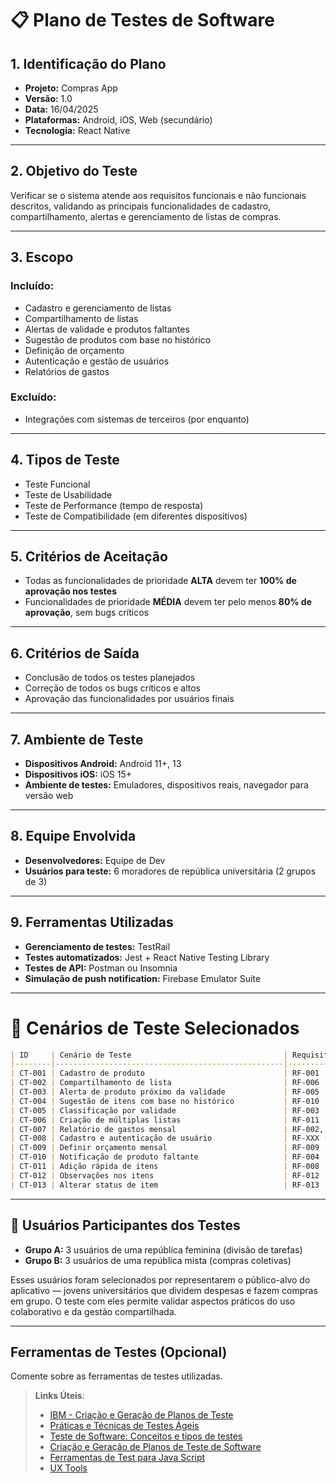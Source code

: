 # 📋 Plano de Testes de Software

## 1. Identificação do Plano
- **Projeto:** Compras App  
- **Versão:** 1.0  
- **Data:** 16/04/2025  
- **Plataformas:** Android, iOS, Web (secundário)  
- **Tecnologia:** React Native  

---

## 2. Objetivo do Teste
Verificar se o sistema atende aos requisitos funcionais e não funcionais descritos, validando as principais funcionalidades de cadastro, compartilhamento, alertas e gerenciamento de listas de compras.

---

## 3. Escopo

### Incluído:
- Cadastro e gerenciamento de listas  
- Compartilhamento de listas  
- Alertas de validade e produtos faltantes  
- Sugestão de produtos com base no histórico  
- Definição de orçamento  
- Autenticação e gestão de usuários  
- Relatórios de gastos

### Excluído:
- Integrações com sistemas de terceiros (por enquanto)  

---

## 4. Tipos de Teste
- Teste Funcional  
- Teste de Usabilidade  
- Teste de Performance (tempo de resposta)  
- Teste de Compatibilidade (em diferentes dispositivos)  

---

## 5. Critérios de Aceitação
- Todas as funcionalidades de prioridade **ALTA** devem ter **100% de aprovação nos testes**  
- Funcionalidades de prioridade **MÉDIA** devem ter pelo menos **80% de aprovação**, sem bugs críticos

---

## 6. Critérios de Saída
- Conclusão de todos os testes planejados  
- Correção de todos os bugs críticos e altos  
- Aprovação das funcionalidades por usuários finais  

---

## 7. Ambiente de Teste
- **Dispositivos Android:** Android 11+, 13  
- **Dispositivos iOS:** iOS 15+  
- **Ambiente de testes:** Emuladores, dispositivos reais, navegador para versão web  

---

## 8. Equipe Envolvida
- **Desenvolvedores:** Equipe de Dev  
- **Usuários para teste:** 6 moradores de república universitária (2 grupos de 3)

---

## 9. Ferramentas Utilizadas
- **Gerenciamento de testes:** TestRail  
- **Testes automatizados:** Jest + React Native Testing Library  
- **Testes de API:** Postman ou Insomnia
- **Simulação de push notification:** Firebase Emulator Suite  

---

# 🧪 Cenários de Teste Selecionados

```markdown
| ID     | Cenário de Teste                                  | Requisitos Relacionados       | Descrição                                                                 |
|--------|---------------------------------------------------|-------------------------------|---------------------------------------------------------------------------|
| CT-001 | Cadastro de produto                               | RF-001                        | Usuário cadastra um novo produto com nome, categoria, quantidade e validade. |
| CT-002 | Compartilhamento de lista                         | RF-006                        | Usuário compartilha uma lista com outro usuário da república.            |
| CT-003 | Alerta de produto próximo da validade             | RF-005                        | Usuário recebe notificação push sobre item que vence em 2 dias.          |
| CT-004 | Sugestão de itens com base no histórico           | RF-010                        | Usuário digita “le” e o app sugere “leite” baseado em compras anteriores.|
| CT-005 | Classificação por validade                        | RF-003                        | Lista é ordenada automaticamente com base na data de validade.           |
| CT-006 | Criação de múltiplas listas                       | RF-011                        | Usuário cria uma lista chamada “Feira” e outra chamada “Supermercado”.   |
| CT-007 | Relatório de gastos mensal                        | RF-002, RF-007                | App exibe relatório com totais gastos por categoria e por mês.           |
| CT-008 | Cadastro e autenticação de usuário                | RF-XXX (implícito)            | Novo usuário se cadastra com e-mail e senha e faz login com sucesso.     |
| CT-009 | Definir orçamento mensal                          | RF-009                        | Usuário define limite de R$300/mês e recebe aviso ao ultrapassar.        |
| CT-010 | Notificação de produto faltante                   | RF-004                        | App alerta que o estoque de arroz está zerado.                           |
| CT-011 | Adição rápida de itens                            | RF-008                        | Usuário toca em "Adicionar rápido", digita e item é incluído instantaneamente. |
| CT-012 | Observações nos itens                             | RF-012                        | Usuário adiciona nota: “Leite desnatado, marca X” em um item.            |
| CT-013 | Alterar status de item                            | RF-013                        | Usuário marca “comprado” em item da lista e visual vê mudança de status. |
```

---

## 👥 Usuários Participantes dos Testes

- **Grupo A:** 3 usuários de uma república feminina (divisão de tarefas)  
- **Grupo B:** 3 usuários de uma república mista (compras coletivas)  

Esses usuários foram selecionados por representarem o público-alvo do aplicativo — jovens universitários que dividem despesas e fazem compras em grupo. O teste com eles permite validar aspectos práticos do uso colaborativo e da gestão compartilhada.

---
 
## Ferramentas de Testes (Opcional)

Comente sobre as ferramentas de testes utilizadas.
 
> **Links Úteis**:
> - [IBM - Criação e Geração de Planos de Teste](https://www.ibm.com/developerworks/br/local/rational/criacao_geracao_planos_testes_software/index.html)
> - [Práticas e Técnicas de Testes Ágeis](http://assiste.serpro.gov.br/serproagil/Apresenta/slides.pdf)
> -  [Teste de Software: Conceitos e tipos de testes](https://blog.onedaytesting.com.br/teste-de-software/)
> - [Criação e Geração de Planos de Teste de Software](https://www.ibm.com/developerworks/br/local/rational/criacao_geracao_planos_testes_software/index.html)
> - [Ferramentas de Test para Java Script](https://geekflare.com/javascript-unit-testing/)
> - [UX Tools](https://uxdesign.cc/ux-user-research-and-user-testing-tools-2d339d379dc7)
